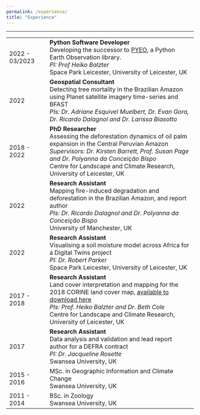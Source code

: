 ```yaml
---
permalink: /experience/
title: "Experience"
---
```

***

|             |  |
|-------------|--|
| 2022 - 03/2023            | **Python Software Developer** <br /> Developing the successor to [PYEO](https://github.com/clcr/pyeo), a Python Earth Observation library. <br /> *PI: Prof Heiko Balzter* <br /> Space Park Leicester, University of Leicester, UK|
| 2022 | **Geospatial Consultant** <br /> Detecting tree mortality in the Brazilian Amazon using Planet satellite imagery time-series and BFAST <br /> *PIs: Dr. Adriane Esquivel Muelbert, Dr. Evan Gora, Dr. Ricardo Dalagnol and Dr. Larissa Biasotto*|
| 2018 - 2022       | **PhD Researcher** <br /> Assessing the deforestation dynamics of oil palm expansion in the Central Peruvian Amazon <br /> *Supervisors: Dr. Kirsten Barrett, Prof. Susan Page and Dr. Polyanna da Conceição Bispo* <br /> Centre for Landscape and Climate Research, University of Leicester, UK|
| 2022        | **Research Assistant** <br /> Mapping fire-induced degradation and deforestation in the Brazilian Amazon, and report author <br /> *PIs: Dr. Ricardo Dalagnol and Dr. Polyanna da Conceição Bispo* <br /> University of Manchester, UK|
| 2022       | **Research Assistant** <br /> Visualising a soil moisture model across Africa for a Digital Twins project <br /> *PI: Dr. Robert Parker* <br /> Space Park Leicester, University of Leicester, UK|
| 2017 - 2018        | **Research Assistant** <br /> Land cover interpretation and mapping for the 2018 CORINE land cover map, [available to download here](https://catalogue.ceh.ac.uk/documents/027b6432-f44d-41ab-b349-89fae673d5f5) <br /> *PIs: Prof. Heiko Balzter and Dr. Beth Cole* <br /> Centre for Landscape and Climate Research, University of Leicester, UK|
| 2017        | **Research Assistant** <br /> Data analysis and validation and lead report author for a DEFRA contract <br /> *PI: Dr. Jacqueline Rosette* <br /> Swansea University, UK|
| 2015 - 2016        | MSc. in Geographic Information and Climate Change <br /> Swansea University, UK|
| 2011 - 2014        | BSc. in Zoology  <br /> Swansea University, UK|
